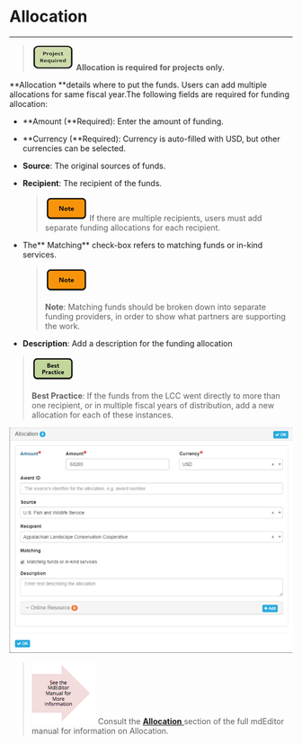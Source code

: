 # Allocation

---

> ![](/assets/project_required_small.png) **Allocation is required for projects only.**

**Allocation **details where to put the funds. Users can add multiple allocations for same fiscal year.The following fields are required for funding allocation:

* **Amount \(**Required\): Enter the amount of funding.

* **Currency \(**Required\): Currency is auto-filled with USD, but other currencies can be selected.

* **Source**: The original sources of funds.

* **Recipient**: The recipient of the funds.

  > ![](/assets/note_small.png) If there are multiple recipients, users must add separate funding allocations for each recipient.

* The** Matching** check-box refers to matching funds or in-kind services.

  > ![](/assets/note_small.png)
  >
  > **Note**: Matching funds should be broken down into separate funding providers, in order to show what partners are supporting the work.

* **Description**: Add a description for the funding allocation

> ![](/assets/best_practice_small.png)
>
> **Best Practice**: If the funds from the LCC went directly to more than one recipient, or in multiple fiscal years of distribution, add a new allocation for each of these instances.

![](/assets/allocation_window.png)

> ![](/assets/see_full_manual_for.png) Consult the [**Allocation** ](https://adiwg.gitbooks.io/mdeditor/content/record/edit/record-funding/allocation.html)section of the full mdEditor manual for information on Allocation.




